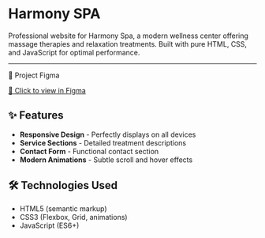 # Harmony SPA
Professional website for Harmony Spa, a modern wellness center offering massage therapies and relaxation treatments. Built with pure HTML, CSS, and JavaScript for optimal performance.
***
🎨 Project Figma


[🔗 Click to view in Figma](https://www.figma.com/proto/XKLnGQS4mnznHBvOmmawcR/PORTFOLIO?node-id=152-88&t=Z3zy0Bvt0NIcsSgq-1&scaling=min-zoom&content-scaling=fixed&page-id=144%3A19)


## ✨ Features

- **Responsive Design** - Perfectly displays on all devices
- **Service Sections** - Detailed treatment descriptions
- **Contact Form** - Functional contact section
- **Modern Animations** - Subtle scroll and hover effects

## 🛠 Technologies Used

- HTML5 (semantic markup)
- CSS3 (Flexbox, Grid, animations)
- JavaScript (ES6+)


